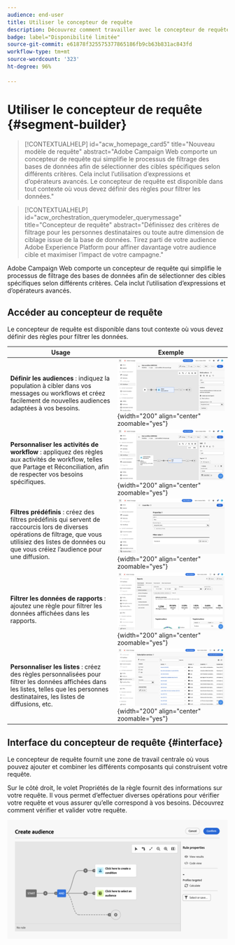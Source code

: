 ```yaml
---
audience: end-user
title: Utiliser le concepteur de requête
description: Découvrez comment travailler avec le concepteur de requête d’Adobe Campaign Web.
badge: label="Disponibilité limitée"
source-git-commit: e61878f325575377865186fb9cb63b831ac843fd
workflow-type: tm+mt
source-wordcount: '323'
ht-degree: 96%

---
```


# Utiliser le concepteur de requête {#segment-builder}


>[!CONTEXTUALHELP]
>id="acw_homepage_card5"
>title="Nouveau modèle de requête"
>abstract="Adobe Campaign Web comporte un concepteur de requête qui simplifie le processus de filtrage des bases de données afin de sélectionner des cibles spécifiques selon différents critères. Cela inclut l’utilisation d’expressions et d’opérateurs avancés. Le concepteur de requête est disponible dans tout contexte où vous devez définir des règles pour filtrer les données."

>[!CONTEXTUALHELP]
>id="acw_orchestration_querymodeler_querymessage"
>title="Concepteur de requête"
>abstract="Définissez des critères de filtrage pour les personnes destinataires ou toute autre dimension de ciblage issue de la base de données. Tirez parti de votre audience Adobe Experience Platform pour affiner davantage votre audience cible et maximiser l’impact de votre campagne."

Adobe Campaign Web comporte un concepteur de requête qui simplifie le processus de filtrage des bases de données afin de sélectionner des cibles spécifiques selon différents critères. Cela inclut l’utilisation d’expressions et d’opérateurs avancés.

## Accéder au concepteur de requête

Le concepteur de requête est disponible dans tout contexte où vous devez définir des règles pour filtrer les données.

| Usage | Exemple |
|  ---  |  ---  |
| **Définir les audiences** : indiquez la population à cibler dans vos messages ou workflows et créez facilement de nouvelles audiences adaptées à vos besoins. | ![](assets/access-audience.png){width="200" align="center" zoomable="yes"} |
| **Personnaliser les activités de workflow** : appliquez des règles aux activités de workflow, telles que Partage et Réconciliation, afin de respecter vos besoins spécifiques. | ![](assets/access-workflow.png){width="200" align="center" zoomable="yes"} |
| **Filtres prédéfinis** : créez des filtres prédéfinis qui servent de raccourcis lors de diverses opérations de filtrage, que vous utilisiez des listes de données ou que vous créiez l’audience pour une diffusion. | ![](assets/access-predefined-filter.png){width="200" align="center" zoomable="yes"} |
| **Filtrer les données de rapports** : ajoutez une règle pour filtrer les données affichées dans les rapports. | ![](assets/access-reports.png){width="200" align="center" zoomable="yes"} |
| **Personnaliser les listes** : créez des règles personnalisées pour filtrer les données affichées dans les listes, telles que les personnes destinataires, les listes de diffusions, etc. | ![](assets/access-lists.png){width="200" align="center" zoomable="yes"} |



<!--**Dynamize content**: make your content dynamic by creating conditions that define which content should be displayed to different recipients, ensuring personalized and relevant messaging.

+++Example

![](assets/access-audience.png)

 +++
-->


## Interface du concepteur de requête {#interface}

Le concepteur de requête fournit une zone de travail centrale où vous pouvez ajouter et combiner les différents composants qui construisent votre requête.

Sur le côté droit, le volet Propriétés de la règle fournit des informations sur votre requête. Il vous permet d’effectuer diverses opérations pour vérifier votre requête et vous assurer qu’elle correspond à vos besoins. Découvrez comment vérifier et valider votre requête.

![](assets/query-interface.png)

